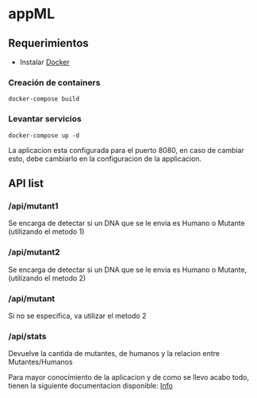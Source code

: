 # appML

## Requerimientos
- Instalar [Docker](https://docs.docker.com/get-docker/)

### Creación de containers

`docker-compose build`

### Levantar servicios

`docker-compose up -d`

La aplicacion esta configurada para el puerto 8080, en caso de cambiar esto, debe cambiarlo en la configuracion de la applicacion. 

## API list

### /api/mutant1 
Se encarga de detectar si un DNA que se le envia es Humano o Mutante (utilizando el metodo 1)

### /api/mutant2
Se encarga de detectar si un DNA que se le envia es Humano o Mutante, (utilizando el metodo 2)

### /api/mutant
Si no se especifica, va utilizar el metodo 2

### /api/stats
Devuelve la cantida de mutantes, de humanos y la relacion entre Mutantes/Humanos
	


Para mayor conocimiento de la aplicacion y de como se llevo acabo todo, tienen la siguiente documentacion disponible:
[Info](https://drive.google.com/file/d/1RZrn9nNPRFAUyShwk6tDLGDCAmOwm-rv/view?usp=sharing)



